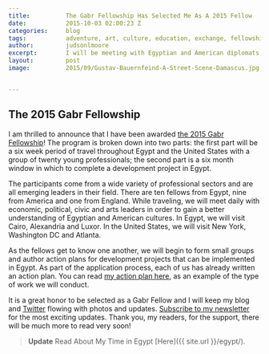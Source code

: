 ```yaml
---
title:			The Gabr Fellowship Has Selected Me As A 2015 Fellow
date:			2015-10-03 02:00:23 Z
categories:		blog
tags:			adventure, art, culture, education, exchange, fellowship, gabr, orientalist, service
author:			judsonlmoore
excerpt:		I will be meeting with Egyptian and American diplomats, military leaders, entrepreneurs and influencers during the 6-week Gabr Fellowship Program.
layout:			post
image:			2015/09/Gustav-Bauernfeind-A-Street-Scene-Damascus.jpg


---
```


## The 2015 Gabr Fellowship

I am thrilled to announce that I have been awarded [the 2015 Gabr Fellowship](https://eastwestdialogue.org/)! The program is broken down into two parts: the first part will be a six week period of travel throughout Egypt and the United States with a group of twenty young professionals; the second part is a six month window in which to complete a development project in Egypt.

The participants come from a wide variety of professional sectors and are all emerging leaders in their field. There are ten fellows from Egypt, nine from America and one from England. While traveling, we will meet daily with economic, political, civic and arts leaders in order to gain a better understanding of Egyptian and American cultures. In Egypt, we will visit Cairo, Alexandria and Luxor. In the United States, we will visit New York, Washington DC and Atlanta.

As the fellows get to know one another, we will begin to form small groups and author action plans for development projects that can be implemented in Egypt. As part of the application process, each of us has already written an action plan. You can read [my action plan here](https://docs.google.com/document/d/1uIoBKQJTFPy7YuGQ31FZG23k9Tuze_E_Qo4qq578lv0/edit?usp=sharing), as an example of the type of work we will conduct.

It is a great honor to be selected as a Gabr Fellow and I will keep my blog and [Twitter](https://twitter.com/judsonlmoore) flowing with photos and updates. [Subscribe to my newsletter](/subscribe/) for the most exciting updates. Thank you, my readers, for the support, there will be much more to read very soon!

>**Update**
>Read About My Time in Egypt [Here]({{ site.url }}/egypt/).
